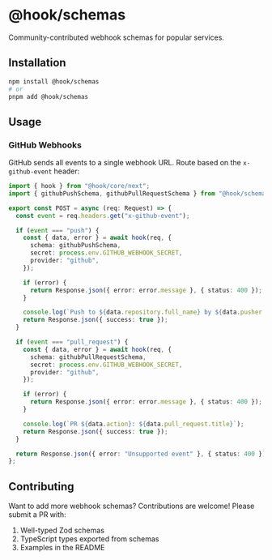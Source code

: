 # @hook/schemas

Community-contributed webhook schemas for popular services.

## Installation

```bash
npm install @hook/schemas
# or
pnpm add @hook/schemas
```

## Usage

### GitHub Webhooks

GitHub sends all events to a single webhook URL. Route based on the `x-github-event` header:

```typescript
import { hook } from "@hook/core/next";
import { githubPushSchema, githubPullRequestSchema } from "@hook/schemas/github";

export const POST = async (req: Request) => {
  const event = req.headers.get("x-github-event");

  if (event === "push") {
    const { data, error } = await hook(req, {
      schema: githubPushSchema,
      secret: process.env.GITHUB_WEBHOOK_SECRET,
      provider: "github",
    });

    if (error) {
      return Response.json({ error: error.message }, { status: 400 });
    }

    console.log(`Push to ${data.repository.full_name} by ${data.pusher.name}`);
    return Response.json({ success: true });
  }

  if (event === "pull_request") {
    const { data, error } = await hook(req, {
      schema: githubPullRequestSchema,
      secret: process.env.GITHUB_WEBHOOK_SECRET,
      provider: "github",
    });

    if (error) {
      return Response.json({ error: error.message }, { status: 400 });
    }

    console.log(`PR ${data.action}: ${data.pull_request.title}`);
    return Response.json({ success: true });
  }

  return Response.json({ error: "Unsupported event" }, { status: 400 });
};
```

## Contributing

Want to add more webhook schemas? Contributions are welcome! Please submit a PR with:

1. Well-typed Zod schemas
2. TypeScript types exported from schemas
3. Examples in the README

